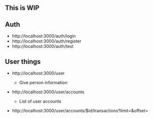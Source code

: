 ## This is WIP 

## Auth
- http://localhost:3000/auth/login 
- http://localhost:3000/auth/register
- http://localhost:3000/auth/test

## User things
- http://localhost:3000/user
  - Give person information
  
- http://localhost:3000/user/accounts
  - List of user accounts

- http://localhost:3000/user/accounts/$id/transactions?limit=&offset=

